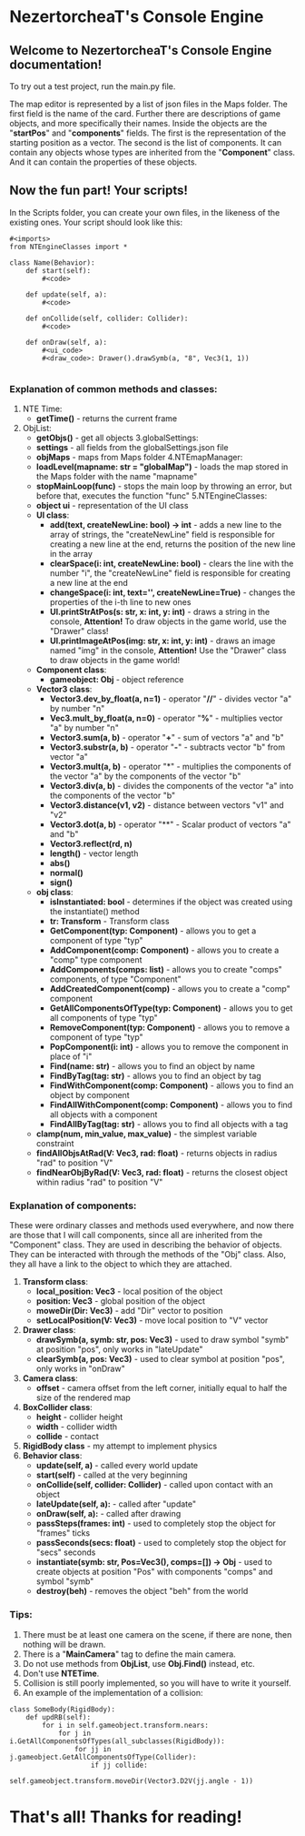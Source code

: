 # NezertorcheaT's Console Engine

## Welcome to NezertorcheaT's Console Engine documentation!

To try out a test project, run the main.py file.

The map editor is represented by a list of json files in the Maps folder.
The first field is the name of the card.
Further there are descriptions of game objects, and more specifically their names.
Inside the objects are the "**startPos**" and "**components**" fields.
The first is the representation of the starting position as a vector.
The second is the list of components.
It can contain any objects whose types are inherited from the "**Component**" class.
And it can contain the properties of these objects.

## Now the fun part! Your scripts!

In the Scripts folder, you can create your own files, in the likeness of the existing ones. Your script should look like this:

```
#<imports>
from NTEngineClasses import *

class Name(Behavior):
    def start(self):
        #<code>
    
    def update(self, a):
        #<code>

    def onCollide(self, collider: Collider):
        #<code>

    def onDraw(self, a):
        #<ui_code>
        #<draw_code>: Drawer().drawSymb(a, "8", Vec3(1, 1))
        
```

### Explanation of common methods and classes:

1. NTE Time:
    - **getTime()** - returns the current frame
2. ObjList:
    - **getObjs()** - get all objects
3.globalSettings:
    - **settings** - all fields from the globalSettings.json file
    - **objMaps** - maps from Maps folder
4.NTEmapManager:
    - **loadLevel(mapname: str = "globalMap")** - loads the map stored in the Maps folder with the name "mapname"
    - **stopMainLoop(func)** - stops the main loop by throwing an error, but before that, executes the function "func"
5.NTEngineClasses:
    - **object ui** - representation of the UI class
    - **UI class**:
        - **add(text, createNewLine: bool) -> int** - adds a new line to the array of strings, the "createNewLine" field is responsible for creating a new line at the end, returns the position of the new line in the array
        - **clearSpace(i: int, createNewLine: bool)** - clears the line with the number "i", the "createNewLine" field is responsible for creating a new line at the end
        - **changeSpace(i: int, text='', createNewLine=True)** - changes the properties of the i-th line to new ones
        - **UI.printStrAtPos(s: str, x: int, y: int)** - draws a string in the console, **Attention!** To draw objects in the game world, use the "Drawer" class!
        - **UI.printImageAtPos(img: str, x: int, y: int)** - draws an image named "img" in the console, **Attention!** Use the "Drawer" class to draw objects in the game world!
    - **Component class**:
        - **gameobject: Obj** - object reference
    - **Vector3 class**:
        - **Vector3.dev_by_float(a, n=1)** - operator "**//**" - divides vector "a" by number "n"
        - **Vec3.mult_by_float(a, n=0)** - operator "**%**" - multiplies vector "a" by number "n"
        - **Vector3.sum(a, b)** - operator "**+**" - sum of vectors "a" and "b"
        - **Vector3.substr(a, b)** - operator "**-**" - subtracts vector "b" from vector "a"
        - **Vector3.mult(a, b)** - operator "*" - multiplies the components of the vector "a" by the components of the vector "b"
        - **Vector3.div(a, b)** - divides the components of the vector "a" into the components of the vector "b"
        - **Vector3.distance(v1, v2)** - distance between vectors "v1" and "v2"
        - **Vector3.dot(a, b)** - operator "**" - Scalar product of vectors "a" and "b"
        - **Vector3.reflect(rd, n)**
        - **length()** - vector length
        - **abs()**
        - **normal()**
        - **sign()**
    - **obj class**:
        - **isInstantiated: bool** - determines if the object was created using the instantiate() method
        - **tr: Transform** - Transform class
        - **GetComponent(typ: Component)** - allows you to get a component of type "typ"
        - **AddComponent(comp: Component)** - allows you to create a "comp" type component
        - **AddComponents(comps: list)** - allows you to create "comps" components, of type "Component"
        - **AddCreatedComponent(comp)** - allows you to create a "comp" component
        - **GetAllComponentsOfType(typ: Component)** - allows you to get all components of type "typ"
        - **RemoveComponent(typ: Component)** - allows you to remove a component of type "typ"
        - **PopComponent(i: int)** - allows you to remove the component in place of "i"
        - **Find(name: str)** - allows you to find an object by name
        - **FindByTag(tag: str)** - allows you to find an object by tag
        - **FindWithComponent(comp: Component)** - allows you to find an object by component
        - **FindAllWithComponent(comp: Component)** - allows you to find all objects with a component
        - **FindAllByTag(tag: str)** - allows you to find all objects with a tag
    - **clamp(num, min_value, max_value)** - the simplest variable constraint
    - **findAllObjsAtRad(V: Vec3, rad: float)** - returns objects in radius "rad" to position "V"
    - **findNearObjByRad(V: Vec3, rad: float)** - returns the closest object within radius "rad" to position "V"

### Explanation of components:

These were ordinary classes and methods used everywhere, and now there are those that I will call
components, since all are inherited from the "Component" class.
They are used in describing the behavior of objects.
They can be interacted with through the methods of the "Obj" class.
Also, they all have a link to the object to which they are attached.

1. **Transform class**:
    - **local_position: Vec3** - local position of the object
    - **position: Vec3** - global position of the object
    - **moweDir(Dir: Vec3)** - add "Dir" vector to position
    - **setLocalPosition(V: Vec3)** - move local position to "V" vector
2. **Drawer class**:
    - **drawSymb(a, symb: str, pos: Vec3)** - used to draw symbol "symb" at position "pos", only works in "lateUpdate"
    - **clearSymb(a, pos: Vec3)** - used to clear symbol at position "pos", only works in "onDraw"
3. **Camera class**:
    - **offset** - camera offset from the left corner, initially equal to half the size of the rendered map
4. **BoxCollider class**:
    - **height** - collider height
    - **width** - collider width
    - **collide** - contact
5. **RigidBody class** - my attempt to implement physics
6. **Behavior class**:
    - **update(self, a)** - called every world update
    - **start(self)** - called at the very beginning
    - **onCollide(self, collider: Collider)** - called upon contact with an object
    - **lateUpdate(self, a):** - called after "update"
    - **onDraw(self, a):** - called after drawing
    - **passSteps(frames: int)** - used to completely stop the object for "frames" ticks
    - **passSeconds(secs: float)** - used to completely stop the object for "secs" seconds
    - **instantiate(symb: str, Pos=Vec3(), comps=[]) -> Obj** - used to create objects at position "Pos" with components "comps" and symbol "symb"
    - **destroy(beh)** - removes the object "beh" from the world

### Tips:

1. There must be at least one camera on the scene, if there are none, then nothing will be drawn.
2. There is a "**MainCamera**" tag to define the main camera.
3. Do not use methods from **ObjList**, use **Obj.Find()** instead, etc.
4. Don't use **NTETime**.
5. Collision is still poorly implemented, so you will have to write it yourself.
7. An example of the implementation of a collision:
```
class SomeBody(RigidBody):
    def updRB(self):
        for i in self.gameobject.transform.nears:
            for j in i.GetAllComponentsOfTypes(all_subclasses(RigidBody)):
                for jj in j.gameobject.GetAllComponentsOfType(Collider):
                    if jj collide:
                        self.gameobject.transform.moveDir(Vector3.D2V(jj.angle - 1))
```

# That's all! Thanks for reading!